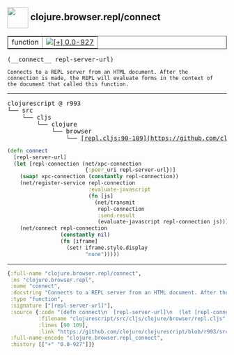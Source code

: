 ## <img width="48px" valign="middle" src="http://i.imgur.com/Hi20huC.png"> clojure.browser.repl/connect

 <table border="1">
<tr>
<td>function</td>
<td><a href="https://github.com/cljsinfo/api-refs/tree/0.0-927"><img valign="middle" alt="[+] 0.0-927" src="https://img.shields.io/badge/+-0.0--927-lightgrey.svg"></a> </td>
</tr>
</table>

 <samp>
(__connect__ repl-server-url)<br>
</samp>

```
Connects to a REPL server from an HTML document. After the
connection is made, the REPL will evaluate forms in the context of
the document that called this function.
```

---

 <pre>
clojurescript @ r993
└── src
    └── cljs
        └── clojure
            └── browser
                └── <ins>[repl.cljs:90-109](https://github.com/clojure/clojurescript/blob/r993/src/cljs/clojure/browser/repl.cljs#L90-L109)</ins>
</pre>

```clj
(defn connect
  [repl-server-url]
  (let [repl-connection (net/xpc-connection
                         {:peer_uri repl-server-url})]
    (swap! xpc-connection (constantly repl-connection))
    (net/register-service repl-connection
                          :evaluate-javascript
                          (fn [js]
                            (net/transmit
                             repl-connection
                             :send-result
                             (evaluate-javascript repl-connection js))))
    (net/connect repl-connection
                 (constantly nil)
                 (fn [iframe]
                   (set! iframe.style.display
                         "none")))))
```


---

```clj
{:full-name "clojure.browser.repl/connect",
 :ns "clojure.browser.repl",
 :name "connect",
 :docstring "Connects to a REPL server from an HTML document. After the\nconnection is made, the REPL will evaluate forms in the context of\nthe document that called this function.",
 :type "function",
 :signature ["[repl-server-url]"],
 :source {:code "(defn connect\n  [repl-server-url]\n  (let [repl-connection (net/xpc-connection\n                         {:peer_uri repl-server-url})]\n    (swap! xpc-connection (constantly repl-connection))\n    (net/register-service repl-connection\n                          :evaluate-javascript\n                          (fn [js]\n                            (net/transmit\n                             repl-connection\n                             :send-result\n                             (evaluate-javascript repl-connection js))))\n    (net/connect repl-connection\n                 (constantly nil)\n                 (fn [iframe]\n                   (set! iframe.style.display\n                         \"none\")))))",
          :filename "clojurescript/src/cljs/clojure/browser/repl.cljs",
          :lines [90 109],
          :link "https://github.com/clojure/clojurescript/blob/r993/src/cljs/clojure/browser/repl.cljs#L90-L109"},
 :full-name-encode "clojure.browser.repl_connect",
 :history [["+" "0.0-927"]]}

```
